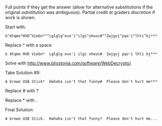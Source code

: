 Full points if they get the answer (allow for alternative substitutions if the original substitution was ambiguous).  Partial credit at graders discretion if work is shown.

Start with:

    G^dtqmo^HVD^Viebn*^^Lglglg^evo'i^ilgi^xhooc#^^Zwjgvj^pqo'i^lhti^kj***

Replace ^ with a space

    G dtqmo HVD Viebn*  Lglglg evo'i ilgi xhooc#  Zwjgvj pqo'i lhti kj***

Solve with http://www.blisstonia.com/software/WebDecrypto/

Take Solution #9: 

    A brown USB Stick*  Hahaha isn't that funny#  Please don't hurt me***

Replace # with ?

Replace * with .

Final Solution: 

    A brown USB Stick.  Hahaha isn't that funny?  Please don't hurt me...